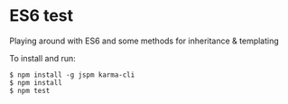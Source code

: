 # ES6 test
Playing around with ES6 and some methods for inheritance &amp; templating

To install and run:

	$ npm install -g jspm karma-cli
	$ npm install
	$ npm test
